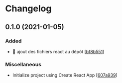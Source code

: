 # Changelog

<a name="0.1.0"></a>
## 0.1.0 (2021-01-05)

### Added

- 🎉 ajout des fichiers react au dépôt [[bf8b551](https://github.com/ChristelZerbib/MemeGenerator/commit/bf8b551fb770fc9a422a2fd3c2267f7eec9a3137)]

### Miscellaneous

-  Initialize project using Create React App [[607a939](https://github.com/ChristelZerbib/MemeGenerator/commit/607a9394917fc6a74ac832f09dc115425e4b950b)]


